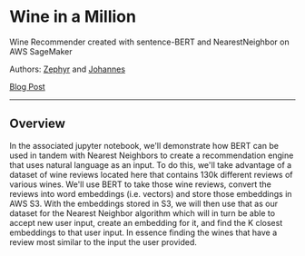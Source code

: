 
# Wine in a Million

Wine Recommender created with sentence-BERT and NearestNeighbor on AWS SageMaker

Authors: [Zephyr](https://github.com/JZHeadley) and [Johannes](https://jonaylor.xyz)

[Blog Post](https://google.com)

-----

## Overview

In the associated jupyter notebook, we'll demonstrate how BERT can be used in tandem with Nearest Neighbors to create a recommendation engine that uses natural language as an input. To do this, we'll take advantage of a dataset of wine reviews located here that contains 130k different reviews of various wines. We'll use BERT to take those wine reviews, convert the reviews into word embeddings (i.e. vectors) and store those embeddings in AWS S3. With the embeddings stored in S3, we will then use that as our dataset for the Nearest Neighbor algorithm which will in turn be able to accept new user input, create an embedding for it, and find the K closest embeddings to that user input. In essence finding the wines that have a review most similar to the input the user provided. 
